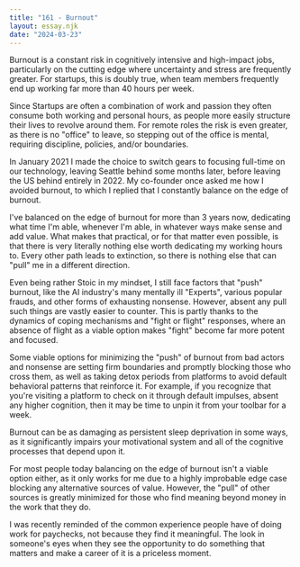 ```yaml
---
title: "161 - Burnout"
layout: essay.njk
date: "2024-03-23"
---
```


Burnout is a constant risk in cognitively intensive and high-impact jobs, particularly on the cutting edge where uncertainty and stress are frequently greater. For startups, this is doubly true, when team members frequently end up working far more than 40 hours per week.

Since Startups are often a combination of work and passion they often consume both working and personal hours, as people more easily structure their lives to revolve around them. For remote roles the risk is even greater, as there is no "office" to leave, so stepping out of the office is mental, requiring discipline, policies, and/or boundaries.

In January 2021 I made the choice to switch gears to focusing full-time on our technology, leaving Seattle behind some months later, before leaving the US behind entirely in 2022. My co-founder once asked me how I avoided burnout, to which I replied that I constantly balance on the edge of burnout.

I've balanced on the edge of burnout for more than 3 years now, dedicating what time I'm able, whenever I'm able, in whatever ways make sense and add value. What makes that practical, or for that matter even possible, is that there is very literally nothing else worth dedicating my working hours to. Every other path leads to extinction, so there is nothing else that can "pull" me in a different direction.

Even being rather Stoic in my mindset, I still face factors that "push" burnout, like the AI industry's many mentally ill "Experts", various popular frauds, and other forms of exhausting nonsense. However, absent any pull such things are vastly easier to counter. This is partly thanks to the dynamics of coping mechanisms and "fight or flight" responses, where an absence of flight as a viable option makes "fight" become far more potent and focused.

Some viable options for minimizing the "push" of burnout from bad actors and nonsense are setting firm boundaries and promptly blocking those who cross them, as well as taking detox periods from platforms to avoid default behavioral patterns that reinforce it. For example, if you recognize that you're visiting a platform to check on it through default impulses, absent any higher cognition, then it may be time to unpin it from your toolbar for a week.

Burnout can be as damaging as persistent sleep deprivation in some ways, as it significantly impairs your motivational system and all of the cognitive processes that depend upon it.

For most people today balancing on the edge of burnout isn't a viable option either, as it only works for me due to a highly improbable edge case blocking any alternative sources of value. However, the "pull" of other sources is greatly minimized for those who find meaning beyond money in the work that they do.

I was recently reminded of the common experience people have of doing work for paychecks, not because they find it meaningful. The look in someone's eyes when they see the opportunity to do something that matters and make a career of it is a priceless moment.
